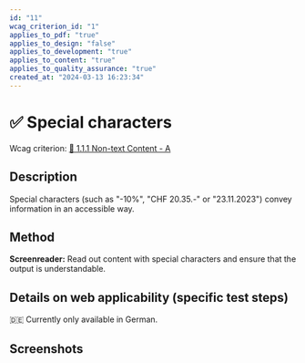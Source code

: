 ```yaml
---
id: "11"
wcag_criterion_id: "1"
applies_to_pdf: "true"
applies_to_design: "false"
applies_to_development: "true"
applies_to_content: "true"
applies_to_quality_assurance: "true"
created_at: "2024-03-13 16:23:34"
---
```


# ✅ Special characters

Wcag criterion: [📜 1.1.1 Non-text Content - A](..)

## Description

Special characters (such as "-10%", "CHF 20.35.-" or "23.11.2023") convey information in an accessible way.

## Method

**Screenreader:** Read out content with special characters and ensure that the output is understandable.

## Details on web applicability (specific test steps)

🇩🇪 Currently only available in German.

## Screenshots

